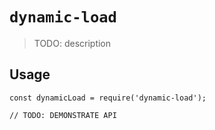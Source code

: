 # `dynamic-load`

> TODO: description

## Usage

```
const dynamicLoad = require('dynamic-load');

// TODO: DEMONSTRATE API
```
